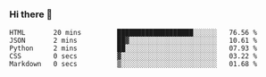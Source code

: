 ### Hi there 👋

<!--
**KLXLjun/KLXLjun** is a ✨ _special_ ✨ repository because its `README.md` (this file) appears on your GitHub profile.

Here are some ideas to get you started:

- 🔭 I’m currently working on ...
- 🌱 I’m currently learning ...
- 👯 I’m looking to collaborate on ...
- 🤔 I’m looking for help with ...
- 💬 Ask me about ...
- 📫 How to reach me: ...
- 😄 Pronouns: ...
- ⚡ Fun fact: ...
-->

<!--START_SECTION:waka-->
```text
HTML       20 mins         ███████████████████░░░░░░   76.56 % 
JSON       2 mins          ██▓░░░░░░░░░░░░░░░░░░░░░░   10.61 % 
Python     2 mins          ██░░░░░░░░░░░░░░░░░░░░░░░   07.93 % 
CSS        0 secs          ▓░░░░░░░░░░░░░░░░░░░░░░░░   03.22 % 
Markdown   0 secs          ▒░░░░░░░░░░░░░░░░░░░░░░░░   01.68 % 
```
<!--END_SECTION:waka-->

